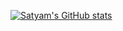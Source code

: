 [![Satyam's GitHub stats](https://github-readme-stats.vercel.app/api?username=satyampushkar)](https://github.com/anuraghazra/github-readme-stats)
<!--
**satyampushkar/satyampushkar** is a ✨ _special_ ✨ repository because its `README.md` (this file) appears on your GitHub profile.

Here are some ideas to get you started:

- 🔭 I’m currently working on ...
- 🌱 I’m currently learning ...
- 👯 I’m looking to collaborate on ...
- 🤔 I’m looking for help with ...
- 💬 Ask me about ...
- 📫 How to reach me: ...
- 😄 Pronouns: ...
- ⚡ Fun fact: ...
-->
